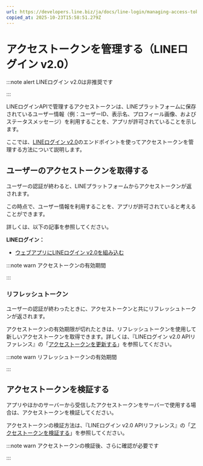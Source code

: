 ```yaml
---
url: https://developers.line.biz/ja/docs/line-login/managing-access-tokens-v2/
copied_at: 2025-10-23T15:58:51.279Z
---
```

# アクセストークンを管理する（LINEログイン v2.0）

:::note alert
LINEログイン v2.0は非推奨です

:::

LINEログインAPIで管理するアクセストークンは、LINEプラットフォームに保存されているユーザー情報（例：ユーザーID、表示名、プロフィール画像、およびステータスメッセージ）を利用することを、アプリが許可されていることを示します。

ここでは、[LINEログイン v2.0](https://developers.line.biz/ja/docs/line-login/overview/#versions)のエンドポイントを使ってアクセストークンを管理する方法について説明します。

## ユーザーのアクセストークンを取得する

ユーザーの認証が終わると、LINEプラットフォームからアクセストークンが返されます。

この時点で、ユーザー情報を利用することを、アプリが許可されていると考えることができます。

詳しくは、以下の記事を参照してください。

**LINEログイン：**

*   [ウェブアプリにLINEログイン v2.0を組み込む](https://developers.line.biz/ja/docs/line-login/integrate-line-login-v2/)

:::note warn
アクセストークンの有効期間

:::

### リフレッシュトークン

ユーザーの認証が終わったときに、アクセストークンと共にリフレッシュトークンが返されます。

アクセストークンの有効期限が切れたときは、リフレッシュトークンを使用して新しいアクセストークンを取​得できます。詳しくは、『LINEログイン v2.0 APIリファレンス』の「[アクセストークンを更新する](https://developers.line.biz/ja/reference/line-login-v2/#refresh-access-token)」を参照してください。

:::note warn
リフレッシュトークンの有効期間

:::

## アクセストークンを検証する

アプリやほかのサーバーから受信したアクセストークンをサーバーで使用する場合は、アクセストークンを検証してください。

アクセストークンの検証方法は、『LINEログイン v2.0 APIリファレンス』の「[アクセストークンを検証する](https://developers.line.biz/ja/reference/line-login-v2/#verify-access-token)」を参照してください。

:::note warn
アクセストークンの検証後、さらに確認が必要です

:::